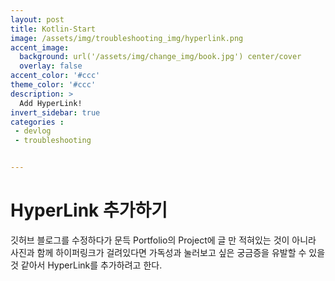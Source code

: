 ```yaml
---
layout: post
title: Kotlin-Start
image: /assets/img/troubleshooting_img/hyperlink.png
accent_image: 
  background: url('/assets/img/change_img/book.jpg') center/cover
  overlay: false
accent_color: '#ccc'
theme_color: '#ccc'
description: >
  Add HyperLink!
invert_sidebar: true
categories :
 - devlog
 - troubleshooting


---
```


# HyperLink 추가하기

깃허브 블로그를 수정하다가 문득 Portfolio의 Project에 글 만 적혀있는 것이 아니라 사진과 함께 하이퍼링크가 걸려있다면 가독성과 눌러보고 싶은 궁금증을 유발할 수 있을 것 같아서 HyperLink를 추가하려고 한다.

